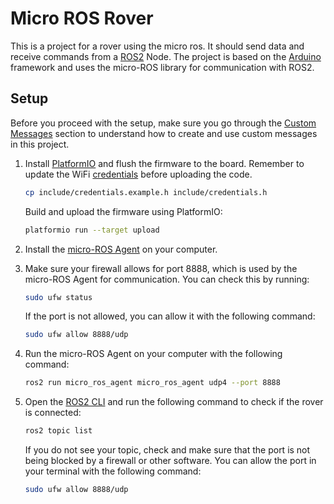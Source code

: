 # Micro ROS Rover

This is a project for a rover using the micro ros. It should send data and receive commands from a [ROS2](https://docs.ros.org/en/jazzy/index.html) Node. The project is based on the [Arduino](https://www.arduino.cc/) framework and uses the micro-ROS library for communication with ROS2.

## Setup

Before you proceed with the setup, make sure you go through the [Custom Messages](CustomMessages.md) section to understand how to create and use custom messages in this project.

1. Install [PlatformIO](https://platformio.org/install) and flush the firmware to the board. Remember to update the WiFi [credentials](include/credentials.h) before uploading the code.

   ```bash
   cp include/credentials.example.h include/credentials.h
   ```

   Build and upload the firmware using PlatformIO:

   ```bash
   platformio run --target upload
   ```

2. Install the [micro-ROS Agent](https://micro.ros.org/docs/tutorials/core/first_application_linux/) on your computer.

3. Make sure your firewall allows for port 8888, which is used by the micro-ROS Agent for communication. You can check this by running:

   ```bash
   sudo ufw status
   ```

   If the port is not allowed, you can allow it with the following command:

   ```bash
   sudo ufw allow 8888/udp
   ```

3. Run the micro-ROS Agent on your computer with the following command:

   ```bash
   ros2 run micro_ros_agent micro_ros_agent udp4 --port 8888
   ```

4. Open the [ROS2 CLI](https://docs.ros.org/en/jazzy/Command-Line-Interface.html) and run the following command to check if the rover is connected:

   ```bash
   ros2 topic list
   ```

   If you do not see your topic, check and make sure that the port is not being blocked by a firewall or other software. You can allow the port in your terminal with the following command:

   ```bash
   sudo ufw allow 8888/udp
   ```
